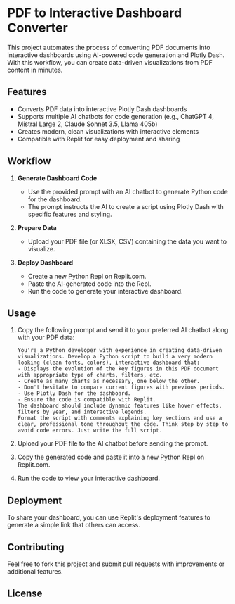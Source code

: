 # PDF to Interactive Dashboard Converter

This project automates the process of converting PDF documents into interactive dashboards using AI-powered code generation and Plotly Dash. With this workflow, you can create data-driven visualizations from PDF content in minutes.

## Features

- Converts PDF data into interactive Plotly Dash dashboards
- Supports multiple AI chatbots for code generation (e.g., ChatGPT 4, Mistral Large 2, Claude Sonnet 3.5, Llama 405b)
- Creates modern, clean visualizations with interactive elements
- Compatible with Replit for easy deployment and sharing

## Workflow

1. **Generate Dashboard Code**
   - Use the provided prompt with an AI chatbot to generate Python code for the dashboard.
   - The prompt instructs the AI to create a script using Plotly Dash with specific features and styling.

2. **Prepare Data**
   - Upload your PDF file (or XLSX, CSV) containing the data you want to visualize.

3. **Deploy Dashboard**
   - Create a new Python Repl on Replit.com.
   - Paste the AI-generated code into the Repl.
   - Run the code to generate your interactive dashboard.

## Usage

1. Copy the following prompt and send it to your preferred AI chatbot along with your PDF data:

   ```
   You're a Python developer with experience in creating data-driven visualizations. Develop a Python script to build a very modern looking (clean fonts, colors), interactive dashboard that:
   - Displays the evolution of the key figures in this PDF document with appropriate type of charts, filters, etc.
   - Create as many charts as necessary, one below the other.
   - Don't hesitate to compare current figures with previous periods.
   - Use Plotly Dash for the dashboard.
   - Ensure the code is compatible with Replit.
   The dashboard should include dynamic features like hover effects, filters by year, and interactive legends.
   Format the script with comments explaining key sections and use a clear, professional tone throughout the code. Think step by step to avoid code errors. Just write the full script.
   ```

2. Upload your PDF file to the AI chatbot before sending the prompt.

3. Copy the generated code and paste it into a new Python Repl on Replit.com.

4. Run the code to view your interactive dashboard.

## Deployment

To share your dashboard, you can use Replit's deployment features to generate a simple link that others can access.

## Contributing

Feel free to fork this project and submit pull requests with improvements or additional features.

## License

